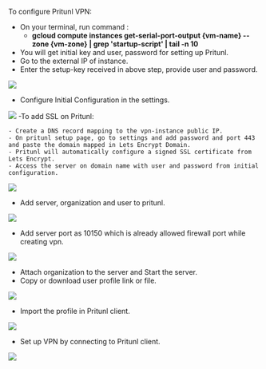 To configure Pritunl VPN:

- On your terminal, run command :
    - **gcloud compute instances get-serial-port-output {vm-name} --zone {vm-zone} | grep 'startup-script' | tail -n 10**
- You will get initial key and user, password for setting up Pritunl.
- Go to the external IP of instance.
- Enter the setup-key received in above step, provide user and password.

![](./images/image-setup.png)
- Configure Initial Configuration in the settings.

![](./images/image-config.png)
-To add SSL on Pritunl:

    - Create a DNS record mapping to the vpn-instance public IP.
    - On pritunl setup page, go to settings and add password and port 443 and paste the domain mapped in Lets Encrypt Domain.
    - Pritunl will automatically configure a signed SSL certificate from Lets Encrypt.
    - Access the server on domain name with user and password from initial configuration.

![](./images/image(1).png)
- Add server, organization and user to pritunl.

![](./images/image.png)
- Add server port as 10150 which is already allowed firewall port while creating vpn.

![](./images/image(2).png)
- Attach organization to the server and Start the server.
- Copy or download user profile link or file.

![](./images/image(5).png)
- Import the profile in Pritunl client.

![](./images/image(7).png)
- Set up VPN by connecting to Pritunl client.

![](./images/image(6).png)
